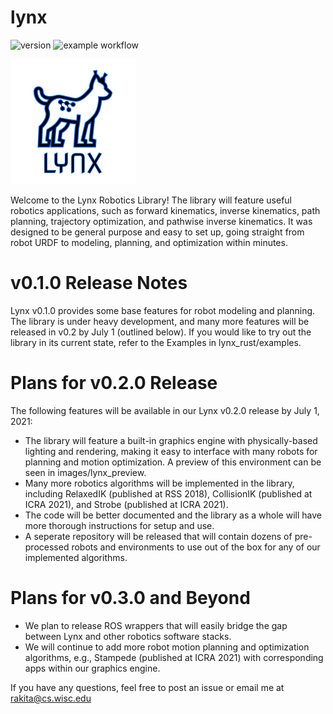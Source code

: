 # lynx

![version](https://img.shields.io/badge/version-0.1.0-blue)
![example workflow](https://github.com/uwgraphics/lynx/actions/workflows/ci.yml/badge.svg)

![Logo](/images/logo-nobackground-200.png)

Welcome to the Lynx Robotics Library!  The library will feature useful robotics applications, such as forward kinematics, inverse kinematics, path planning, trajectory optimization, and pathwise inverse kinematics.  It was designed to be general purpose and easy to set up, going straight from robot URDF to modeling, planning, and optimization within minutes.  


<h1> v0.1.0 Release Notes </h1>

Lynx v0.1.0 provides some base features for robot modeling and planning.  The library is under heavy development, and many more features will be released in v0.2 by July 1 (outlined below).  If you would like to try out the library in its current state, refer to the Examples in lynx_rust/examples.


<h1> Plans for v0.2.0 Release </h1>

The following features will be available in our Lynx v0.2.0 release by July 1, 2021:

* The library will feature a built-in graphics engine with physically-based lighting and rendering, making it easy to interface with many robots for planning and motion optimization.  A preview of this environment can be seen in images/lynx_preview.
* Many more robotics algorithms will be implemented in the library, including RelaxedIK (published at RSS 2018), CollisionIK (published at ICRA 2021), and Strobe (published at ICRA 2021).   
* The code will be better documented and the library as a whole will have more thorough instructions for setup and use.
* A seperate repository will be released that will contain dozens of pre-processed robots and environments to use out of the box for any of our implemented algorithms.

<h1> Plans for v0.3.0 and Beyond </h1>

* We plan to release ROS wrappers that will easily bridge the gap between Lynx and other robotics software stacks.  
* We will continue to add more robot motion planning and optimization algorithms, e.g., Stampede (published at ICRA 2021) with corresponding apps within our graphics engine.



If you have any questions, feel free to post an issue or email me at rakita@cs.wisc.edu



